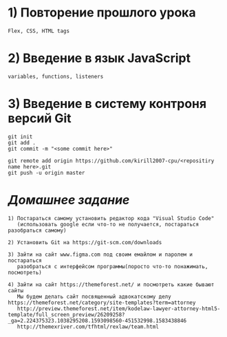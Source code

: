 # 1) Повторение прошлого урока
    Flex, CSS, HTML tags

# 2) Введение в язык  JavaScript </br>
    variables, functions, listeners

# 3) Введение в систему контроня версий Git
    git init
    git add .
    git commit -m "<some commit here>"

    git remote add origin https://github.com/kirill2007-cpu/<repositiry name here>.git
    git push -u origin master

# ***Домашнее задание***
    1) Постараться самому установить редактор кода "Visual Studio Code"
       (использовать google если что-то не получается, постараться разобраться самому)
       
    2) Установить Git на https://git-scm.com/downloads
 
    3) Зайти на сайт www.figma.com под своим емайлом и паролем и постараться
       разобраться с интерфейсом программы(поросто что-то понажимать, посмотреть)

    4) Зайти на сайт https://themeforest.net/ и посмотреть какие бывают сайты
       Мы будем делать сайт посвященный адвокатскому делу https://themeforest.net/category/site-templates?term=attorney
       http://preview.themeforest.net/item/kodelaw-lawyer-attorney-html5-template/full_screen_preview/26209258?_ga=2.224375323.1038295208.1593098560-451532998.1583438846
       http://themexriver.com/tfhtml/rexlaw/team.html

